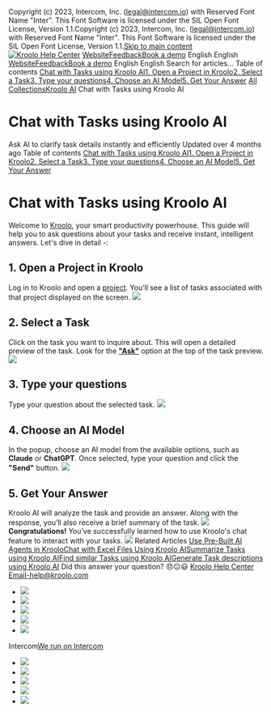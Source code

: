 Copyright (c) 2023, Intercom, Inc. (legal@intercom.io) with Reserved Font Name "Inter". This Font Software is licensed under the SIL Open Font License, Version 1.1.Copyright (c) 2023, Intercom, Inc. (legal@intercom.io) with Reserved Font Name "Inter". This Font Software is licensed under the SIL Open Font License, Version 1.1.[Skip to main content](https://help.kroolo.com/en/articles/10255499-chat-with-tasks-using-kroolo-ai#main-content)
[![Kroolo Help Center](https://downloads.intercomcdn.com/i/o/h4qkzypg/611116/ee699fbf23fef0f6d8d4f666d84c/37cdcedd14003d8fdcfdeda0a05c09cb)](https://help.kroolo.com/en/)
[Website](https://kroolo.com/)[Feedback](https://kroolo.featurebase.app/)[Book a demo](https://kroolo.com/book-demo)
English
English
[Website](https://kroolo.com/)[Feedback](https://kroolo.featurebase.app/)[Book a demo](https://kroolo.com/book-demo)
English
English
Search for articles...
Table of contents
[Chat with Tasks using Kroolo AI](https://help.kroolo.com/en/articles/10255499-chat-with-tasks-using-kroolo-ai#h_58ef29ac74)[1. Open a Project in Kroolo](https://help.kroolo.com/en/articles/10255499-chat-with-tasks-using-kroolo-ai#h_4ab1a52fa5)[2. Select a Task](https://help.kroolo.com/en/articles/10255499-chat-with-tasks-using-kroolo-ai#h_97731f06a5)[3. Type your questions](https://help.kroolo.com/en/articles/10255499-chat-with-tasks-using-kroolo-ai#h_974f406907)[4. Choose an AI Model](https://help.kroolo.com/en/articles/10255499-chat-with-tasks-using-kroolo-ai#h_0e1ef3ff0a)[5. Get Your Answer](https://help.kroolo.com/en/articles/10255499-chat-with-tasks-using-kroolo-ai#h_f6d3fbb102)
[All Collections](https://help.kroolo.com/en/)[Kroolo AI](https://help.kroolo.com/en/collections/9304754-kroolo-ai)
Chat with Tasks using Kroolo AI
# Chat with Tasks using Kroolo AI
Ask AI to clarify task details instantly and efficiently
Updated over 4 months ago
Table of contents
[Chat with Tasks using Kroolo AI](https://help.kroolo.com/en/articles/10255499-chat-with-tasks-using-kroolo-ai#h_58ef29ac74)[1. Open a Project in Kroolo](https://help.kroolo.com/en/articles/10255499-chat-with-tasks-using-kroolo-ai#h_4ab1a52fa5)[2. Select a Task](https://help.kroolo.com/en/articles/10255499-chat-with-tasks-using-kroolo-ai#h_97731f06a5)[3. Type your questions](https://help.kroolo.com/en/articles/10255499-chat-with-tasks-using-kroolo-ai#h_974f406907)[4. Choose an AI Model](https://help.kroolo.com/en/articles/10255499-chat-with-tasks-using-kroolo-ai#h_0e1ef3ff0a)[5. Get Your Answer](https://help.kroolo.com/en/articles/10255499-chat-with-tasks-using-kroolo-ai#h_f6d3fbb102)
# Chat with Tasks using Kroolo AI
Welcome to [Kroolo](https://kroolo.com/), your smart productivity powerhouse. This guide will help you to ask questions about your tasks and receive instant, intelligent answers. Let's dive in detail -:
## **1. Open a Project in Kroolo**
Log in to Kroolo and open a [project](https://intercom.help/kroolo/en/articles/9335245-create-a-project-using-templates). You’ll see a list of tasks associated with that project displayed on the screen.
[![](https://downloads.intercomcdn.com/i/o/h4qkzypg/1286907084/2a82691ac99edeee61d0436d53dd/191be8b1-bd9e-4509-a5e8-50c3fdd4d5c0.gif?expires=1747842300&signature=f96d104e620c22635833e3464f4db03f2f4b33b6c5556590514eb0045b05eb69&req=dSIvEMB%2BmoFXXfMW1HO4zS5O7T%2BBJAjG4jRhhScbDBNdM5QKbCIunASwn39J%0AzfDu5PFb67BokpY%2Bsbs%3D%0A)](https://downloads.intercomcdn.com/i/o/h4qkzypg/1286907084/2a82691ac99edeee61d0436d53dd/191be8b1-bd9e-4509-a5e8-50c3fdd4d5c0.gif?expires=1747842300&signature=f96d104e620c22635833e3464f4db03f2f4b33b6c5556590514eb0045b05eb69&req=dSIvEMB%2BmoFXXfMW1HO4zS5O7T%2BBJAjG4jRhhScbDBNdM5QKbCIunASwn39J%0AzfDu5PFb67BokpY%2Bsbs%3D%0A)
## **2. Select a Task**
Click on the task you want to inquire about. This will open a detailed preview of the task.
Look for the **["Ask"](https://intercom.help/kroolo/en/articles/10255499-chat-with-tasks-using-kroolo-ai)** option at the top of the task preview.
[![](https://downloads.intercomcdn.com/i/o/h4qkzypg/1286907089/9f58aef553ce045551faeb785557/b046e2ad-2b7b-40c7-841d-28671933452e.gif?expires=1747842300&signature=fbc09002692dc08e3c5ce80ba754c57bf71b092b90c3696f00aae3b7b11e2686&req=dSIvEMB%2BmoFXUPMW1HO4zWy7anR7IrYtB5okISWxNAo%2BXHWcdWALBeSQSv9K%0Azjjkj5PU7dtoGPkCb%2FI%3D%0A)](https://downloads.intercomcdn.com/i/o/h4qkzypg/1286907089/9f58aef553ce045551faeb785557/b046e2ad-2b7b-40c7-841d-28671933452e.gif?expires=1747842300&signature=fbc09002692dc08e3c5ce80ba754c57bf71b092b90c3696f00aae3b7b11e2686&req=dSIvEMB%2BmoFXUPMW1HO4zWy7anR7IrYtB5okISWxNAo%2BXHWcdWALBeSQSv9K%0Azjjkj5PU7dtoGPkCb%2FI%3D%0A)
## **3. Type your questions**
Type your question about the selected task.
[![](https://downloads.intercomcdn.com/i/o/h4qkzypg/1286907094/bb75f40a3f946ac503946581953f/17606718-e1bb-4857-9b65-7f84fd0ef509.gif?expires=1747842300&signature=10d8d28f68a758de01681ae2e8f42f69d3ba85d8f78cb5015d6ec5b06b1ef327&req=dSIvEMB%2BmoFWXfMW1HO4zZ6FgBKsIxyj%2B40R3la6IAqcCfD2qOmW1OZBbLU4%0A%2F7ALUxdxttFtYGR1SVs%3D%0A)](https://downloads.intercomcdn.com/i/o/h4qkzypg/1286907094/bb75f40a3f946ac503946581953f/17606718-e1bb-4857-9b65-7f84fd0ef509.gif?expires=1747842300&signature=10d8d28f68a758de01681ae2e8f42f69d3ba85d8f78cb5015d6ec5b06b1ef327&req=dSIvEMB%2BmoFWXfMW1HO4zZ6FgBKsIxyj%2B40R3la6IAqcCfD2qOmW1OZBbLU4%0A%2F7ALUxdxttFtYGR1SVs%3D%0A)
## **4. Choose an AI Model**
In the popup, choose an AI model from the available options, such as **Claude** or **ChatGPT**.
Once selected, type your question and click the **"Send"** button.
[![](https://downloads.intercomcdn.com/i/o/h4qkzypg/1286907088/b0844a8be37aa70a8ab45eefbbed/284f6645-9581-4460-91a8-6a4b7dd847ca.gif?expires=1747842300&signature=d1391ac187c68e1abdcfc47d7b30fb3acf7af297c7e3af2c1441cd6e53b8b6ea&req=dSIvEMB%2BmoFXUfMW1HO4zQ0gudarR5AiDWM86HXzaWQtraCHndjDZFU1TZ2i%0AENrdcHqHSGd7tnrPQBo%3D%0A)](https://downloads.intercomcdn.com/i/o/h4qkzypg/1286907088/b0844a8be37aa70a8ab45eefbbed/284f6645-9581-4460-91a8-6a4b7dd847ca.gif?expires=1747842300&signature=d1391ac187c68e1abdcfc47d7b30fb3acf7af297c7e3af2c1441cd6e53b8b6ea&req=dSIvEMB%2BmoFXUfMW1HO4zQ0gudarR5AiDWM86HXzaWQtraCHndjDZFU1TZ2i%0AENrdcHqHSGd7tnrPQBo%3D%0A)
## **5. Get Your Answer**
Kroolo AI will analyze the task and provide an answer. Along with the response, you’ll also receive a brief summary of the task.
[![](https://downloads.intercomcdn.com/i/o/h4qkzypg/1286907092/1c019a37f04d7be3b4f9a9798088/b48d8271-6ce6-4dba-a5e3-cc33bcd19a18.gif?expires=1747842300&signature=6262154c70fb1319d4fcf7cf03d47d2aae797a2d9236a2be0acbddff192fd36c&req=dSIvEMB%2BmoFWW%2FMW1HO4zRpbd%2FUy9CvTM801aygHuvf2KIZorv406f2ObWFT%0A0CObQuOCjOPXBeb3pSQ%3D%0A)](https://downloads.intercomcdn.com/i/o/h4qkzypg/1286907092/1c019a37f04d7be3b4f9a9798088/b48d8271-6ce6-4dba-a5e3-cc33bcd19a18.gif?expires=1747842300&signature=6262154c70fb1319d4fcf7cf03d47d2aae797a2d9236a2be0acbddff192fd36c&req=dSIvEMB%2BmoFWW%2FMW1HO4zRpbd%2FUy9CvTM801aygHuvf2KIZorv406f2ObWFT%0A0CObQuOCjOPXBeb3pSQ%3D%0A)
**Congratulations!** You’ve successfully learned how to use Kroolo's chat feature to interact with your tasks.
[![](https://downloads.intercomcdn.com/i/o/h4qkzypg/1286877031/38e286af786b10156f5918f4d6ba/cta+2.png?expires=1747842300&signature=46a09b63771299fb483c61c3079820ff3ac4e8c2fcda5f3f19621f0be748c134&req=dSIvEMF5moFcWPMW1HO4zXcVuS3l3OZIRuViq1qqLpaBQ6FjKsGDAKgqFyJr%0AwiH0cfQnKV3d8QNtLNo%3D%0A)](https://kroolo.com/)
Related Articles
[Use Pre-Built AI Agents in Kroolo](https://help.kroolo.com/en/articles/9996115-use-pre-built-ai-agents-in-kroolo)[Chat with Excel Files Using Kroolo AI](https://help.kroolo.com/en/articles/10224942-chat-with-excel-files-using-kroolo-ai)[Summarize Tasks using Kroolo AI](https://help.kroolo.com/en/articles/10229254-summarize-tasks-using-kroolo-ai)[Find similar Tasks using Kroolo AI](https://help.kroolo.com/en/articles/10242384-find-similar-tasks-using-kroolo-ai)[Generate Task descriptions using Kroolo AI](https://help.kroolo.com/en/articles/10255498-generate-task-descriptions-using-kroolo-ai)
Did this answer your question?
😞😐😃
[Kroolo Help Center](https://help.kroolo.com/en/)
Email-help@kroolo.com
  * [![](https://intercom.help/kroolo/assets/svg/icon:social-facebook/FFFFFF)](https://www.facebook.com/profile.php?id=61553808299270)
  * [![](https://intercom.help/kroolo/assets/svg/icon:social-linkedin/FFFFFF)](https://www.linkedin.com/company/getkroolo)
  * [![](https://intercom.help/kroolo/assets/svg/icon:social-instagram/FFFFFF)](https://www.instagram.com/getkroolo)
  * [![](https://intercom.help/kroolo/assets/svg/icon:social-youtube/FFFFFF)](https://www.youtube.com/@getkroolo/featured)
  * [![](https://intercom.help/kroolo/assets/svg/icon:social-twitter-x/FFFFFF)](https://www.twitter.com/getkroolo)


Intercom[We run on Intercom](https://www.intercom.com/intercom-link?company=Kroolo&solution=customer-support&utm_campaign=intercom-link&utm_content=We+run+on+Intercom&utm_medium=help-center&utm_referrer=https%3A%2F%2Fhelp.kroolo.com%2Fen%2Farticles%2F10255499-chat-with-tasks-using-kroolo-ai&utm_source=desktop-web)
  * [![](https://intercom.help/kroolo/assets/svg/icon:social-facebook/FFFFFF)](https://www.facebook.com/profile.php?id=61553808299270)
  * [![](https://intercom.help/kroolo/assets/svg/icon:social-linkedin/FFFFFF)](https://www.linkedin.com/company/getkroolo)
  * [![](https://intercom.help/kroolo/assets/svg/icon:social-instagram/FFFFFF)](https://www.instagram.com/getkroolo)
  * [![](https://intercom.help/kroolo/assets/svg/icon:social-youtube/FFFFFF)](https://www.youtube.com/@getkroolo/featured)
  * [![](https://intercom.help/kroolo/assets/svg/icon:social-twitter-x/FFFFFF)](https://www.twitter.com/getkroolo)



